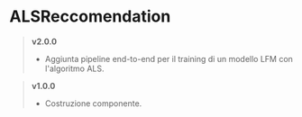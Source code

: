 # ALSReccomendation

> **v2.0.0**
>	* Aggiunta pipeline end-to-end per il training di un modello LFM con l'algoritmo ALS.

> **v1.0.0**
>	* Costruzione componente.
